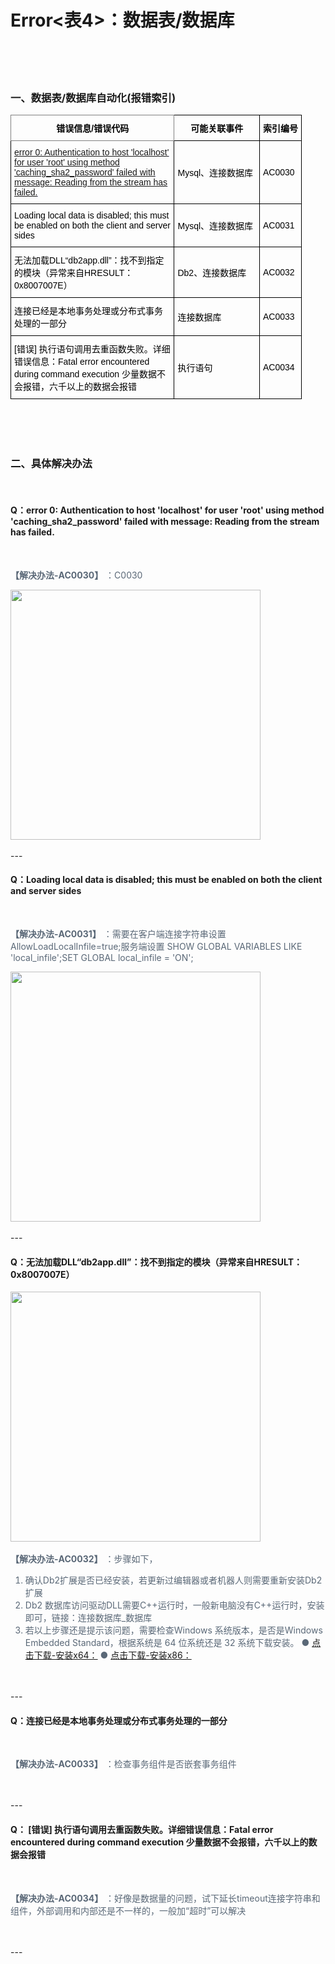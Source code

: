 # Error<表4>：数据表/数据库



<br><br><br>


### 一、数据表/数据库自动化(报错索引)

<style type="text/css">
.tg  {border-collapse:collapse;border-spacing:0;}
.tg td{border-color:black;border-style:solid;border-width:1px;font-family:Arial, sans-serif;font-size:14px;
  overflow:hidden;padding:10px 5px;word-break:normal;}
.tg th{border-color:black;border-style:solid;border-width:1px;font-family:Arial, sans-serif;font-size:14px;
  font-weight:normal;overflow:hidden;padding:10px 5px;word-break:normal;}
.tg .tg-cly1{text-align:left;vertical-align:middle}
.tg .tg-wa1i{font-weight:bold;text-align:center;vertical-align:middle}
.tg .tg-uzvj{border-color:inherit;font-weight:bold;text-align:center;vertical-align:middle}
.tg .tg-7h26{color:#00E;text-align:left;text-decoration:underline;vertical-align:top}
.tg .tg-0lax{text-align:left;vertical-align:top}
</style>
<table class="tg" style="undefined;table-layout: fixed; width: 466px">
<colgroup>
<col style="width: 262px">
<col style="width: 137px">
<col style="width: 67px">
</colgroup>
<thead>
  <tr>
    <th class="tg-uzvj"><span style="font-weight:700;font-style:normal;text-decoration:none;color:#000">错误信息/错误代码</span></th>
    <th class="tg-wa1i"><span style="font-weight:700;font-style:normal;text-decoration:none;color:#000">可能关联事件</span></th>
    <th class="tg-wa1i"><span style="font-weight:700;font-style:normal;text-decoration:none;color:#000">索引编号</span></th>
  </tr>
</thead>
<tbody>
  <tr>
    <td class="tg-7h26"><a href="http://localhost/">error 0: Authentication to host 'localhost' for user 'root' using method 'caching_sha2_password' failed with message: Reading from the stream has failed.</a></td>
    <td class="tg-cly1"><span style="font-weight:400;font-style:normal;text-decoration:none;color:#000">Mysql、连接数据库</span></td>
    <td class="tg-cly1"><span style="font-weight:400;font-style:normal;text-decoration:none;color:#000">AC0030</span></td>
  </tr>
  <tr>
    <td class="tg-cly1"><span style="font-weight:400;font-style:normal;text-decoration:none;color:#000">Loading local data is disabled; this must be enabled on both the client and server sides</span></td>
    <td class="tg-cly1"><span style="font-weight:400;font-style:normal;text-decoration:none;color:#000">Mysql、连接数据库</span></td>
    <td class="tg-cly1"><span style="font-weight:400;font-style:normal;text-decoration:none;color:#000">AC0031</span></td>
  </tr>
  <tr>
    <td class="tg-cly1"><span style="font-weight:400;font-style:normal;text-decoration:none;color:#000">无法加载DLL“db2app.dll”：找不到指定的模块（异常来自HRESULT：0x8007007E）</span></td>
    <td class="tg-cly1"><span style="font-weight:400;font-style:normal;text-decoration:none;color:#000">Db2、连接数据库</span></td>
    <td class="tg-cly1"><span style="font-weight:400;font-style:normal;text-decoration:none;color:#000">AC0032</span></td>
  </tr>
  <tr>
    <td class="tg-cly1"><span style="font-weight:400;font-style:normal;text-decoration:none;color:#000">连接已经是本地事务处理或分布式事务处理的一部分</span></td>
    <td class="tg-cly1"><span style="font-weight:400;font-style:normal;text-decoration:none;color:#000">连接数据库</span></td>
    <td class="tg-cly1"><span style="font-weight:400;font-style:normal;text-decoration:none;color:#000">AC0033</span></td>
  </tr>
  <tr>
    <td class="tg-cly1"><span style="font-weight:400;font-style:normal;text-decoration:none;color:#000">[错误] 执行语句调用去重函数失败。详细错误信息：Fatal error encountered during command execution 少量数据不会报错，六千以上的数据会报错</span></td>
    <td class="tg-cly1"><span style="font-weight:400;font-style:normal;text-decoration:none;color:#000">执行语句</span></td>
    <td class="tg-cly1"><span style="font-weight:400;font-style:normal;text-decoration:none;color:#000">AC0034</span></td>
  </tr>
  
</tbody>
</table>

<br><br><br>

### 二、具体解决办法

<br>

#### Q：error 0: Authentication to host 'localhost' for user 'root' using method 'caching_sha2_password' failed with message: Reading from the stream has failed.

<font color=5a6877>
<br>

**【解决办法-AC0030】** ：C0030

<img width = '400'  src ="https://docimages.blob.core.chinacloudapi.cn/images/troubleshoot/AC0030.jpg"/>

</font>
<br><br>
---
<br>

#### Q：Loading local data is disabled; this must be enabled on both the client and server sides

<font color=5a6877>
<br>

**【解决办法-AC0031】** ：需要在客户端连接字符串设置 AllowLoadLocalInfile=true;服务端设置 SHOW GLOBAL VARIABLES LIKE 'local_infile';SET GLOBAL local_infile = 'ON';<br>

<img width = '400'  src ="https://docimages.blob.core.chinacloudapi.cn/images/troubleshoot/AC0031.png"/>


</font>
<br><br>
---
<br>

#### Q：无法加载DLL“db2app.dll”：找不到指定的模块（异常来自HRESULT：0x8007007E）

<img width = '400'  src ="https://docimages.blob.core.chinacloudapi.cn/images/troubleshoot/AC0032-1.png"/>

<font color=5a6877>

<br>

**【解决办法-AC0032】** ：步骤如下，
1. 确认Db2扩展是否已经安装，若更新过编辑器或者机器人则需要重新安装Db2扩展
2. Db2 数据库访问驱动DLL需要C++运行时，一般新电脑没有C++运行时，安装即可，链接：连接数据库_数据库
3. 若以上步骤还是提示该问题，需要检查Windows 系统版本，是否是Windows Embedded Standard，根据系统是 64 位系统还是 32 系统下载安装。 
●  [点击下载-安装x64：](https://share.weiyun.com/FFxPWka7)
●  [点击下载-安装x86：](https://share.weiyun.com/DBAnBZBe)

</font>
<br><br>
---
<br>

#### Q：连接已经是本地事务处理或分布式事务处理的一部分

<font color=5a6877>
<br>

**【解决办法-AC0033】** ：检查事务组件是否嵌套事务组件

</font>
<br><br>
---
<br>


#### Q： [错误] 执行语句调用去重函数失败。详细错误信息：Fatal error encountered during command execution   少量数据不会报错，六千以上的数据会报错

<font color=5a6877>
<br>

**【解决办法-AC0034】** ：好像是数据量的问题，试下延长timeout连接字符串和组件，外部调用和内部还是不一样的，一般加“超时”可以解决 

</font>
<br><br>
---
<br>

